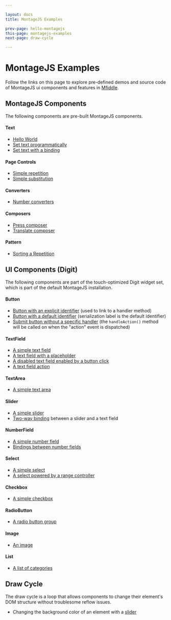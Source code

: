 ```yaml
---

layout: docs
title: MontageJS Examples

prev-page: hello-montagejs
this-page: montagejs-examples
next-page: draw-cycle

---
```



# MontageJS Examples

Follow the links on this page to explore pre-defined demos and source code of MontageJS ui components and features in [Mfiddle](http://montagejs.github.com/mfiddle/).

## MontageJS Components
The following components are pre-built MontageJS components.

#### Text
* [Hello World](http://montagejs.github.io/mfiddle/#!/5904314)
* [Set text programmatically](http://montagejs.github.io/mfiddle/#!/5904331)
* [Set text with a binding](http://montagejs.github.io/mfiddle/#!/6343006)

#### Page Controls
* [Simple repetition](http://montagejs.github.io/mfiddle/#!/5904339)
* [Simple substitution](http://montagejs.github.io/mfiddle/#!/5906283)

#### Converters
* [Number converters](http://montagejs.github.io/mfiddle/#!/5904344)

#### Composers
* [Press composer](http://montagejs.github.io/mfiddle/#!/7852383)
* [Translate composer](http://montagejs.github.io/mfiddle/#!/7854041)

#### Pattern
* [Sorting a Repetition](http://montagejs.github.io/mfiddle/#!/7651480)

## UI Components (Digit)
The following components are part of the touch-optimized Digit widget set, which is part of the default MontageJS installation. 

#### Button
* [Button with an explicit identifier](http://montagejs.github.io/mfiddle/#!/5906286) (used to link to a handler method)
* [Button with a default identifier](http://montagejs.github.io/mfiddle/#!/5906289) (serialization label is the default identifier)
* [Submit button without a specific handler](http://montagejs.github.io/mfiddle/#!/5906291) (the `handleAction()` method will be called on when the "action" event is dispatched)

#### TextField
* [A simple text field](http://montagejs.github.io/mfiddle/#!/5906293)
* [A text field with a placeholder](http://montagejs.github.io/mfiddle/#!/5906294)
* [A disabled text field enabled by a button click](http://montagejs.github.io/mfiddle/#!/5906296)
* [A text field action](http://montagejs.github.io/mfiddle/#!/5906297)

#### TextArea
* [A simple text area](http://montagejs.github.io/mfiddle/#!/5904443)

#### Slider
* [A simple slider](http://montagejs.github.io/mfiddle/#!/5904461)
* [Two-way binding](http://montagejs.github.io/mfiddle/#!/5904468) between a slider and a text field

#### NumberField
* [A simple number field](http://montagejs.github.io/mfiddle/#!/5904473)
* [Bindings between number fields](http://montagejs.github.io/mfiddle/#!/5904479)

#### Select
* [A simple select](http://montagejs.github.io/mfiddle/#!/5904481)
* [A select powered by a range controller](http://montagejs.github.io/mfiddle/#!/5904482)

#### Checkbox
* [A simple checkbox](http://montagejs.github.io/mfiddle/#!/5904488)

#### RadioButton
* [A radio button group](http://montagejs.github.io/mfiddle/#!/5904493)

#### Image
* [An image](http://montagejs.github.io/mfiddle/#!/5904495)

#### List
* [A list of categories](http://montagejs.github.io/mfiddle/#!/5904497)


## Draw Cycle
The draw cycle is a loop that allows components to change their element's DOM structure without troublesome reflow issues.

* Changing the background color of an element with a [slider](http://montagejs.github.io/mfiddle/#!/5904498)
